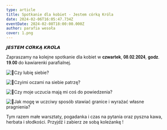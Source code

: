 ```yaml
---
type: article
title: Spotkanie dla kobiet - Jestem córką Króla
date: 2024-02-06T16:05:47.734Z
eventDate: 2024-02-08T18:00:00.000Z
author: parafia wesoła
cover: 1.png
---
```

<!--StartFragment-->

𝙅𝙀𝙎𝙏𝙀𝙈 𝘾𝙊́𝙍𝙆𝘼̨ 𝙆𝙍𝙊́𝙇𝘼

Zapraszamy na kolejne spotkanie dla kobiet w 𝐜𝐳𝐰𝐚𝐫𝐭𝐞𝐤, 𝟎𝟖.𝟎𝟐.𝟐𝟎𝟐𝟒, 𝐠𝐨𝐝𝐳. 𝟏𝟗.𝟎𝟎 do kawiarenki parafialnej.

![🔸](https://static.xx.fbcdn.net/images/emoji.php/v9/tcb/1.5/16/1f538.png)Czy lubię siebie?

![🔸](https://static.xx.fbcdn.net/images/emoji.php/v9/tcb/1.5/16/1f538.png)Czyimi oczami na siebie patrzę?

![🔸](https://static.xx.fbcdn.net/images/emoji.php/v9/tcb/1.5/16/1f538.png)Czy moje uczucia mają mi coś do powiedzenia?

[](<>)![🔸](https://static.xx.fbcdn.net/images/emoji.php/v9/tcb/1.5/16/1f538.png)Jak mogę w uczciwy sposób stawiać granice i wyrażać własne pragnienia?

Tym razem małe warsztaty, pogadanka i czas na pytania oraz pyszna kawa, herbata i słodkości. Przyjdź i zabierz ze sobą koleżankę !

<!--EndFragment-->
